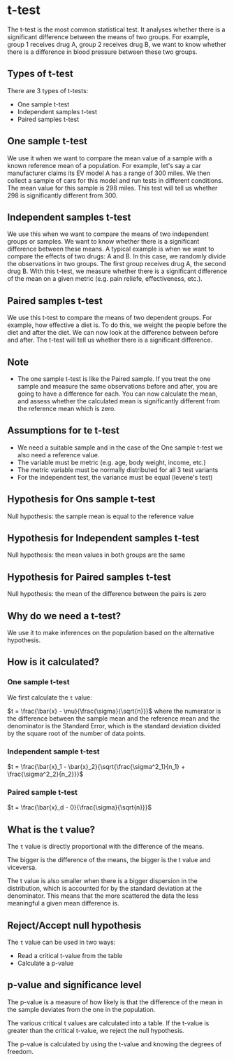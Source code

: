 # t-test

The t-test is the most common statistical test. It analyses whether there is a significant difference between the means of two groups.
For example, group 1 receives drug A, group 2 receives drug B, we want to know whether there is a difference in blood pressure between these two groups.

## Types of t-test

There are 3 types of t-tests:

- One sample t-test
- Independent samples t-test
- Paired samples t-test

## One sample t-test

We use it when we want to compare the mean value of a sample with a known reference mean of a population. For example, let's say a car manufacturer claims its EV model A has a range of 300 miles. We then collect a sample of cars for this model and run tests in different conditions. The mean value for this sample is 298 miles. This test will tell us whether 298 is significantly different from 300.

## Independent samples t-test

We use this when we want to compare the means of two independent groups or samples. We want to know whether there is a significant difference between these means. A typical example is when we want to compare the effects of two drugs: A and B. In this case, we randomly divide the observations in two groups. The first group receives drug A, the second drug B. With this t-test, we measure whether there is a significant difference of the mean on a given metric (e.g. pain reliefe, effectiveness, etc.).

## Paired samples t-test

We use this t-test to compare the means of two dependent groups. For example, how effective a diet is. To do this, we weight the people before the diet and after the diet. We can now look at the difference between before and after. The t-test will tell us whether there is a significant difference.

## Note

- The one sample t-test is like the Paired sample. If you treat the one sample and measure the same observations before and after, you are going to have a difference for each. You can now calculate the mean, and assess whether the calculated mean is significantly different from the reference mean which is zero.

## Assumptions for te t-test

- We need a suitable sample and in the case of the One sample t-test we also need a reference value.
- The variable must be metric (e.g. age, body weight, income, etc.)
- The metric variable must be normally distributed for all 3 test variants
- For the independent test, the variance must be equal (levene's test)

## Hypothesis for Ons sample t-test

Null hypothesis: the sample mean is equal to the reference value

## Hypothesis for Independent samples t-test

Null hypothesis: the mean values in both groups are the same

## Hypothesis for Paired samples t-test

Null hypothesis: the mean of the difference between the pairs is zero

## Why do we need a t-test?

We use it to make inferences on the population based on the alternative hypothesis.

## How is it calculated?

### One sample t-test

We first calculate the `t` value:

$t = \frac{\bar{x} - \mu}{\frac{\sigma}{\sqrt{n}}}$ where the numerator is the difference between the sample mean and the reference mean and the denominator is the Standard Error, which is the standard deviation divided by the square root of the number of data points.

### Independent sample t-test

$t = \frac{\bar{x}_1 - \bar{x}_2}{\sqrt{\frac{\sigma^2_1}{n_1} + \frac{\sigma^2_2}{n_2}}}$

### Paired sample t-test

$t = \frac{\bar{x}_d - 0}{\frac{\sigma}{\sqrt{n}}}$

## What is the t value?

The `t` value is directly proportional with the difference of the means.

The bigger is the difference of the means, the bigger is the t value and viceversa.

The t value is also smaller when there is a bigger dispersion in the distribution, which is accounted for by the standard deviation at the denominator. This means that the more scattered the data the less meaningful a given mean difference is.

## Reject/Accept null hypothesis

The `t` value can be used in two ways:
- Read a critical t-value from the table
- Calculate a p-value

## p-value and significance level

The p-value is a measure of how likely is that the difference of the mean in the sample deviates from the one in the population.

The various critical t values are calculated into a table. If the t-value is greater than the critical t-value, we reject the null hypothesis.

The p-value is calculated by using the t-value and knowing the degrees of freedom.
